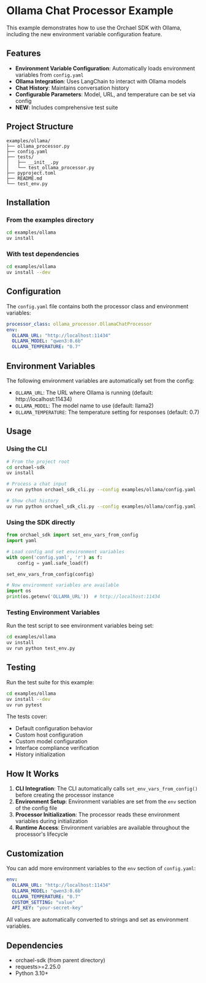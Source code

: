 # Ollama Chat Processor Example

This example demonstrates how to use the Orchael SDK with Ollama, including the new environment variable configuration feature.

## Features

- **Environment Variable Configuration**: Automatically loads environment variables from `config.yaml`
- **Ollama Integration**: Uses LangChain to interact with Ollama models
- **Chat History**: Maintains conversation history
- **Configurable Parameters**: Model, URL, and temperature can be set via config
- **NEW**: Includes comprehensive test suite

## Project Structure

```
examples/ollama/
├── ollama_processor.py
├── config.yaml
├── tests/
│   ├── __init__.py
│   └── test_ollama_processor.py
├── pyproject.toml
├── README.md
└── test_env.py
```

## Installation

### From the examples directory
```bash
cd examples/ollama
uv install
```

### With test dependencies
```bash
cd examples/ollama
uv install --dev
```

## Configuration

The `config.yaml` file contains both the processor class and environment variables:

```yaml
processor_class: ollama_processor.OllamaChatProcessor
env:
  OLLAMA_URL: "http://localhost:11434"
  OLLAMA_MODEL: "qwen3:0.6b"
  OLLAMA_TEMPERATURE: "0.7"
```

## Environment Variables

The following environment variables are automatically set from the config:

- `OLLAMA_URL`: The URL where Ollama is running (default: http://localhost:11434)
- `OLLAMA_MODEL`: The model name to use (default: llama2)
- `OLLAMA_TEMPERATURE`: The temperature setting for responses (default: 0.7)

## Usage

### Using the CLI

```bash
# From the project root
cd orchael-sdk
uv install

# Process a chat input
uv run python orchael_sdk_cli.py --config examples/ollama/config.yaml --input "What is machine learning?"

# Show chat history
uv run python orchael_sdk_cli.py --config examples/ollama/config.yaml --history
```

### Using the SDK directly

```python
from orchael_sdk import set_env_vars_from_config
import yaml

# Load config and set environment variables
with open('config.yaml', 'r') as f:
    config = yaml.safe_load(f)

set_env_vars_from_config(config)

# Now environment variables are available
import os
print(os.getenv('OLLAMA_URL'))  # http://localhost:11434
```

### Testing Environment Variables

Run the test script to see environment variables being set:

```bash
cd examples/ollama
uv install
uv run python test_env.py
```

## Testing

Run the test suite for this example:

```bash
cd examples/ollama
uv install --dev
uv run pytest
```

The tests cover:
- Default configuration behavior
- Custom host configuration
- Custom model configuration
- Interface compliance verification
- History initialization

## How It Works

1. **CLI Integration**: The CLI automatically calls `set_env_vars_from_config()` before creating the processor instance
2. **Environment Setup**: Environment variables are set from the `env` section of the config file
3. **Processor Initialization**: The processor reads these environment variables during initialization
4. **Runtime Access**: Environment variables are available throughout the processor's lifecycle

## Customization

You can add more environment variables to the `env` section of `config.yaml`:

```yaml
env:
  OLLAMA_URL: "http://localhost:11434"
  OLLAMA_MODEL: "qwen3:0.6b"
  OLLAMA_TEMPERATURE: "0.7"
  CUSTOM_SETTING: "value"
  API_KEY: "your-secret-key"
```

All values are automatically converted to strings and set as environment variables.

## Dependencies

- orchael-sdk (from parent directory)
- requests>=2.25.0
- Python 3.10+
